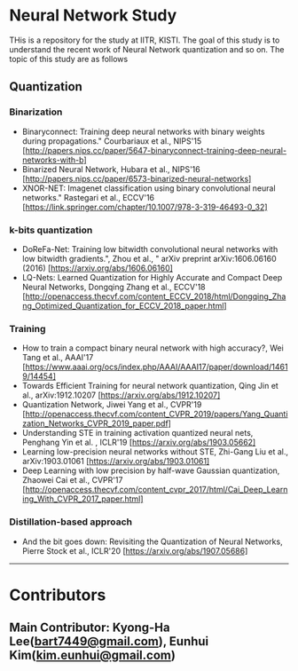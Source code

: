 # Neural Network Study
THis is a repository for the study at IITR, KISTI. 
The goal of this study is to understand the recent work of Neural Network quantization and so on. 
The topic of this study are as follows

## Quantization 
### Binarization
+ Binaryconnect: Training deep neural networks with binary weights during propagations." Courbariaux et al., NIPS'15
  [http://papers.nips.cc/paper/5647-binaryconnect-training-deep-neural-networks-with-b]
+ Binarized Neural Network, Hubara et al., NIPS'16
  [http://papers.nips.cc/paper/6573-binarized-neural-networks]
+ XNOR-NET: Imagenet classification using binary convolutional neural networks." Rastegari et al., ECCV'16
  [https://link.springer.com/chapter/10.1007/978-3-319-46493-0_32]
  
### k-bits quantization
+ DoReFa-Net: Training low bitwidth convolutional neural networks with low bitwidth gradients.", Zhou et al., " arXiv preprint arXiv:1606.06160 (2016)
  [https://arxiv.org/abs/1606.06160]
+ LQ-Nets: Learned Quantization for Highly Accurate and Compact Deep Neural Networks, Dongqing Zhang et al., ECCV'18
  [http://openaccess.thecvf.com/content_ECCV_2018/html/Dongqing_Zhang_Optimized_Quantization_for_ECCV_2018_paper.html]

### Training
+ How to train a compact binary neural network with high accuracy?, Wei Tang et al., AAAI'17
  [https://www.aaai.org/ocs/index.php/AAAI/AAAI17/paper/download/14619/14454]
+ Towards Efficient Training for neural network quantization, Qing Jin et al., arXiv:1912.10207
  [https://arxiv.org/abs/1912.10207]
+ Quantization Network, Jiwei Yang et al., CVPR'19
  [http://openaccess.thecvf.com/content_CVPR_2019/papers/Yang_Quantization_Networks_CVPR_2019_paper.pdf]
+ Understanding STE in training activation quantized neural nets, Penghang Yin et al. , ICLR'19
  [https://arxiv.org/abs/1903.05662]
+ Learning low-precision neural networks without STE, Zhi-Gang Liu et al.,  arXiv:1903.01061
  [https://arxiv.org/abs/1903.01061]
+ Deep Learning with low precision by half-wave Gaussian quantization, Zhaowei Cai et al., CVPR'17
  [http://openaccess.thecvf.com/content_cvpr_2017/html/Cai_Deep_Learning_With_CVPR_2017_paper.html]
  
### Distillation-based approach
+ And the bit goes down: Revisiting the Quantization of Neural Networks, Pierre Stock et al., ICLR'20
  [https://arxiv.org/abs/1907.05686]
***
# Contributors
## Main Contributor: Kyong-Ha Lee(bart7449@gmail.com), Eunhui Kim(kim.eunhui@gmail.com)
